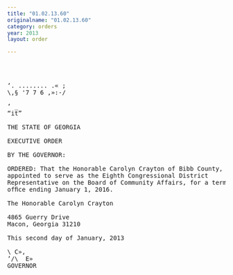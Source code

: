 ```yaml
---
title: "01.02.13.60"
originalname: "01.02.13.60"
category: orders
year: 2013
layout: order

---
```

<pre>
  
  

‘. ........ .« ;
\,§ '7 7 6 ,»:-/

‘ _
“it”

THE STATE OF GEORGIA

EXECUTIVE ORDER

BY THE GOVERNOR:

ORDERED: That the Honorable Carolyn Crayton of Bibb County, Georgia, is
appointed to serve as the Eighth Congressional District
Representative on the Board of Community Affairs, for a term of
ofﬁce ending January 1, 2016.

The Honorable Carolyn Crayton

4865 Guerry Drive
Macon, Georgia 31210

This second day of January, 2013

\ C»,
’/\  E» 
GOVERNOR

</pre>
